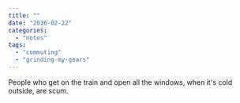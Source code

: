 ```yaml
---
title: ""
date: "2016-02-22"
categories: 
  - "notes"
tags: 
  - "commuting"
  - "grinding-my-gears"
---
```


People who get on the train and open all the windows, when it's cold outside, are scum.
